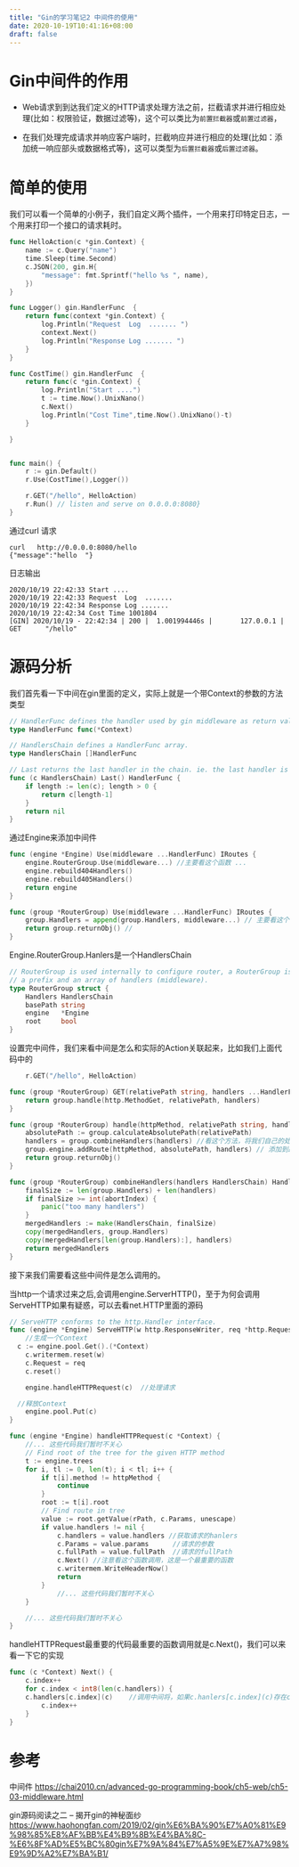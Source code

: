 ```yaml
---
title: "Gin的学习笔记2 中间件的使用"
date: 2020-10-19T10:41:16+08:00
draft: false
---
```


# Gin中间件的作用

- Web请求到到达我们定义的HTTP请求处理方法之前，拦截请求并进行相应处理(比如：权限验证，数据过滤等)，这个可以类比为`前置拦截器`或`前置过滤器`，

- 在我们处理完成请求并响应客户端时，拦截响应并进行相应的处理(比如：添加统一响应部头或数据格式等)，这可以类型为`后置拦截器`或`后置过滤器`。

  

# 简单的使用

我们可以看一个简单的小例子，我们自定义两个插件，一个用来打印特定日志，一个用来打印一个接口的请求耗时。

```go
func HelloAction(c *gin.Context) {
	name := c.Query("name")
	time.Sleep(time.Second)
	c.JSON(200, gin.H{
		"message": fmt.Sprintf("hello %s ", name),
	})
}

func Logger() gin.HandlerFunc  {
	return func(context *gin.Context) {
		log.Println("Request  Log  ....... ")
		context.Next()
		log.Println("Response Log ....... ")
	}
}

func CostTime() gin.HandlerFunc  {
	return func(c *gin.Context) {
		log.Println("Start ....")
		t := time.Now().UnixNano()
		c.Next()
		log.Println("Cost Time",time.Now().UnixNano()-t)
	}

}


func main() {
	r := gin.Default()
	r.Use(CostTime(),Logger())

	r.GET("/hello", HelloAction)
	r.Run() // listen and serve on 0.0.0.0:8080}
}
```

通过curl 请求

```shell
curl   http://0.0.0.0:8080/hello 
{"message":"hello  "}
```

日志输出

```shell
2020/10/19 22:42:33 Start ....
2020/10/19 22:42:33 Request  Log  ....... 
2020/10/19 22:42:34 Response Log ....... 
2020/10/19 22:42:34 Cost Time 1001804
[GIN] 2020/10/19 - 22:42:34 | 200 |  1.001994446s |       127.0.0.1 | GET      "/hello"
```



# 源码分析

我们首先看一下中间在gin里面的定义，实际上就是一个带Context的参数的方法类型

```go
// HandlerFunc defines the handler used by gin middleware as return value.
type HandlerFunc func(*Context)

// HandlersChain defines a HandlerFunc array.
type HandlersChain []HandlerFunc

// Last returns the last handler in the chain. ie. the last handler is the main one.
func (c HandlersChain) Last() HandlerFunc {
	if length := len(c); length > 0 {
		return c[length-1]
	}
	return nil
}
```

通过Engine来添加中间件

```go
func (engine *Engine) Use(middleware ...HandlerFunc) IRoutes {
	engine.RouterGroup.Use(middleware...) //主要看这个函数 ...
	engine.rebuild404Handlers()
	engine.rebuild405Handlers()
	return engine
}

func (group *RouterGroup) Use(middleware ...HandlerFunc) IRoutes {
	group.Handlers = append(group.Handlers, middleware...) // 主要看这个操作
	return group.returnObj() //
}
```

Engine.RouterGroup.Hanlers是一个HandlersChain

```go
// RouterGroup is used internally to configure router, a RouterGroup is associated with
// a prefix and an array of handlers (middleware).
type RouterGroup struct {
	Handlers HandlersChain 
	basePath string
	engine   *Engine
	root     bool
}
```

设置完中间件，我们来看中间是怎么和实际的Action关联起来，比如我们上面代码中的 

```go
	r.GET("/hello", HelloAction)
```



```go
func (group *RouterGroup) GET(relativePath string, handlers ...HandlerFunc) IRoutes {
	return group.handle(http.MethodGet, relativePath, handlers)
}

func (group *RouterGroup) handle(httpMethod, relativePath string, handlers HandlersChain) IRoutes {
	absolutePath := group.calculateAbsolutePath(relativePath)
	handlers = group.combineHandlers(handlers) //看这个方法，将我们自己的处理业务的Action和中间合并
	group.engine.addRoute(httpMethod, absolutePath, handlers) // 添加到路由表，这部分我们先不关心
	return group.returnObj()
}

func (group *RouterGroup) combineHandlers(handlers HandlersChain) HandlersChain {
	finalSize := len(group.Handlers) + len(handlers)
	if finalSize >= int(abortIndex) {
		panic("too many handlers")
	}
	mergedHandlers := make(HandlersChain, finalSize)
	copy(mergedHandlers, group.Handlers)
	copy(mergedHandlers[len(group.Handlers):], handlers)
	return mergedHandlers
}
```

接下来我们需要看这些中间件是怎么调用的。

当http一个请求过来之后,会调用engine.ServerHTTP()，至于为何会调用ServeHTTP如果有疑惑，可以去看net.HTTP里面的源码

```go
// ServeHTTP conforms to the http.Handler interface.
func (engine *Engine) ServeHTTP(w http.ResponseWriter, req *http.Request) {
	//生成一个Context
  c := engine.pool.Get().(*Context)  
	c.writermem.reset(w)
	c.Request = req
	c.reset()

	engine.handleHTTPRequest(c)  //处理请求

  //释放Context
	engine.pool.Put(c)
}

func (engine *Engine) handleHTTPRequest(c *Context) {
	//... 这些代码我们暂时不关心
	// Find root of the tree for the given HTTP method
	t := engine.trees
	for i, tl := 0, len(t); i < tl; i++ {
		if t[i].method != httpMethod {
			continue
		}
		root := t[i].root
		// Find route in tree
		value := root.getValue(rPath, c.Params, unescape)
		if value.handlers != nil {
			c.handlers = value.handlers //获取请求的hanlers 
			c.Params = value.params      //请求的参数
			c.fullPath = value.fullPath  //请求的fullPath 
			c.Next() //注意看这个函数调用，这是一个最重要的函数
			c.writermem.WriteHeaderNow()
			return
		}
			//... 这些代码我们暂时不关心
	}

	//... 这些代码我们暂时不关心
}
```

handleHTTPRequest最重要的代码最重要的函数调用就是c.Next()，我们可以来看一下它的实现

```go
func (c *Context) Next() {
	c.index++
	for c.index < int8(len(c.handlers)) {
    c.handlers[c.index](c)    //调用中间将，如果c.hanlers[c.index](c)存在c.Next(),就有有递归调用c.Next() 
		c.index++
	}
}
```







# 参考

中间件 https://chai2010.cn/advanced-go-programming-book/ch5-web/ch5-03-middleware.html

gin源码阅读之二 – 揭开gin的神秘面纱 https://www.haohongfan.com/2019/02/gin%E6%BA%90%E7%A0%81%E9%98%85%E8%AF%BB%E4%B9%8B%E4%BA%8C-%E6%8F%AD%E5%BC%80gin%E7%9A%84%E7%A5%9E%E7%A7%98%E9%9D%A2%E7%BA%B1/